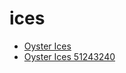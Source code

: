 # ices

 * [Oyster Ices](../../index/o/oyster-ices-51243240.json)
 * [Oyster Ices 51243240](../../index/o/oyster-ices-51243240.json)
